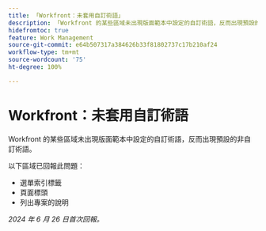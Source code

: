 ```yaml
---
title: 「Workfront：未套用自訂術語」
description: 「Workfront 的某些區域未出現版面範本中設定的自訂術語，反而出現預設的非自訂術語。」
hidefromtoc: true
feature: Work Management
source-git-commit: e64b507317a384626b33f81802737c17b210af24
workflow-type: tm+mt
source-wordcount: '75'
ht-degree: 100%

---
```



# Workfront：未套用自訂術語

Workfront 的某些區域未出現版面範本中設定的自訂術語，反而出現預設的非自訂術語。

以下區域已回報此問題：

* 選單索引標籤
* 頁面標頭
* 列出專案的說明

_2024 年 6 月 26 日首次回報。_
